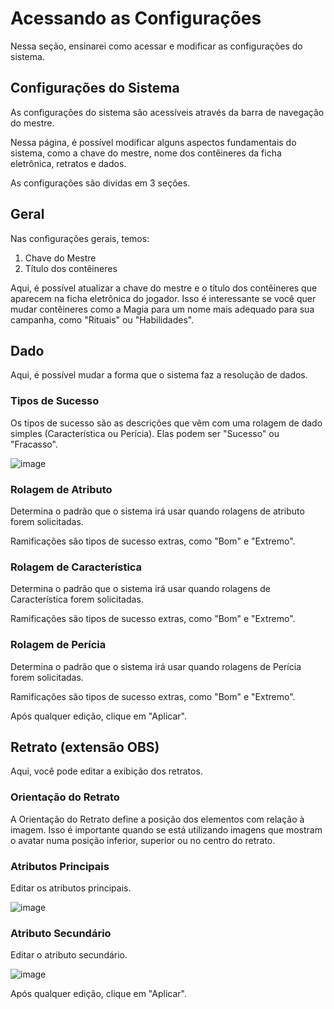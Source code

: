 # Acessando as Configurações

Nessa seção, ensinarei como acessar e modificar as configurações do sistema.

## Configurações do Sistema

As configurações do sistema são acessíveis através da barra de navegação do mestre.

Nessa página, é possível modificar alguns aspectos fundamentais do sistema, como a chave do mestre, nome dos contêineres da ficha eletrônica, retratos e dados.

As configurações são dividas em 3 seções.

## Geral

Nas configurações gerais, temos:

1. Chave do Mestre
2. Título dos contêineres

Aqui, é possível atualizar a chave do mestre e o título dos contêineres que aparecem na ficha eletrônica do jogador. Isso é interessante se você quer mudar contêineres como a Magia para um nome mais adequado para sua campanha, como "Rituais" ou "Habilidades".

## Dado

Aqui, é possível mudar a forma que o sistema faz a resolução de dados.

### Tipos de Sucesso

Os tipos de sucesso são as descrições que vêm com uma rolagem de dado simples (Característica ou Perícia). Elas podem ser "Sucesso" ou "Fracasso".

![image](https://user-images.githubusercontent.com/71353674/160731143-5e7e136f-728d-4b90-a97a-74f11c087c7d.png)

### Rolagem de Atributo

Determina o padrão que o sistema irá usar quando rolagens de atributo forem solicitadas.

Ramificações são tipos de sucesso extras, como "Bom" e "Extremo".

### Rolagem de Característica

Determina o padrão que o sistema irá usar quando rolagens de Característica forem solicitadas.

Ramificações são tipos de sucesso extras, como "Bom" e "Extremo".

### Rolagem de Perícia

Determina o padrão que o sistema irá usar quando rolagens de Perícia forem solicitadas.

Ramificações são tipos de sucesso extras, como "Bom" e "Extremo".

Após qualquer edição, clique em "Aplicar".

## Retrato (extensão OBS)

Aqui, você pode editar a exibição dos retratos.

### Orientação do Retrato

A Orientação do Retrato define a posição dos elementos com relação à imagem. Isso é importante quando se está utilizando imagens que mostram o avatar numa posição inferior, superior ou no centro do retrato.

### Atributos Principais

Editar os atributos principais.

![image](https://user-images.githubusercontent.com/71353674/160731512-0a6b8c71-9fb6-45e5-9fcd-39d7089c9048.png)

### Atributo Secundário

Editar o atributo secundário.

![image](https://user-images.githubusercontent.com/71353674/160731530-16936850-9489-4468-996a-6717191b4add.png)

Após qualquer edição, clique em "Aplicar".